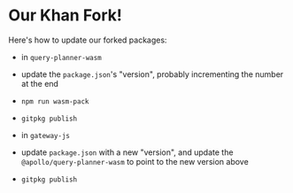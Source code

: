 # Our Khan Fork!

Here's how to update our forked packages:

- in `query-planner-wasm`
- update the `package.json`'s "version", probably incrementing the number at the end
- `npm run wasm-pack`
- `gitpkg publish`

- in `gateway-js`
- update `package.json` with a new "version", and update the `@apollo/query-planner-wasm` to point to the new version above
- `gitpkg publish`